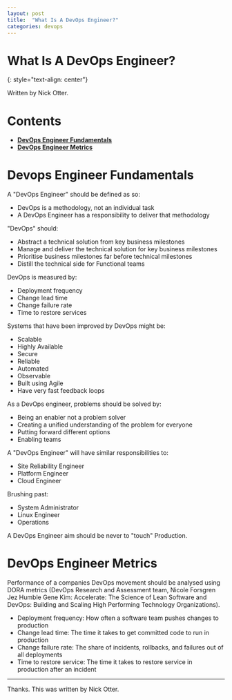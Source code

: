 ```yaml
---
layout: post
title:  "What Is A DevOps Engineer?"
categories: devops
---
```


# What Is A DevOps Engineer?
{: style="text-align: center"}

Written by Nick Otter.

# Contents 

- [**DevOps Engineer Fundamentals**](#devops-fundamentals)<br>
- [**DevOps Engineer Metrics**](#devops-metrics)<br>

# Devops Engineer Fundamentals

A "DevOps Engineer" should be defined as so:
* DevOps is a methodology, not an individual task
* A DevOps Engineer has a responsibility to deliver that methodology

"DevOps" should:
* Abstract a technical solution from key business milestones
* Manage and deliver the technical solution for key business milestones
* Prioritise business milestones far before technical milestones
* Distill the technical side for Functional teams

DevOps is measured by:
* Deployment frequency
* Change lead time
* Change failure rate
* Time to restore services

Systems that have been improved by DevOps might be:
* Scalable
* Highly Available
* Secure
* Reliable
* Automated
* Observable
* Built using Agile
* Have very fast feedback loops

As a DevOps engineer, problems should be solved by:
* Being an enabler not a problem solver
* Creating a unified understanding of the problem for everyone
* Putting forward different options 
* Enabling teams

A "DevOps Engineer" will have similar responsibilities to:
* Site Reliability Engineer
* Platform Engineer
* Cloud Engineer

Brushing past:
* System Administrator
* Linux Engineer
* Operations 

A DevOps Engineer aim should be never to "touch" Production.

# DevOps Engineer Metrics

Performance of a companies DevOps movement should be analysed using DORA metrics (DevOps Research and Assessment team, Nicole Forsgren Jez Humble Gene Kim: Accelerate: The Science of Lean Software and DevOps: Building and Scaling High Performing Technology Organizations).

* Deployment frequency: How often a software team pushes changes to production
* Change lead time: The time it takes to get committed code to run in production
* Change failure rate: The share of incidents, rollbacks, and failures out of all deployments
* Time to restore service: The time it takes to restore service in production after an incident

---

Thanks. This was written by Nick Otter.

